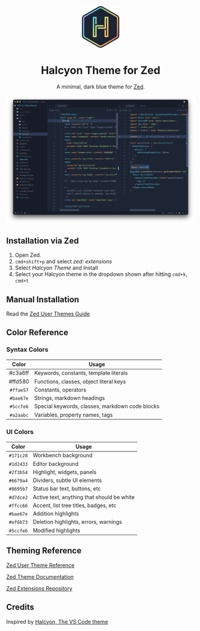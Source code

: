 <p align="center">
  <img alt="Halcyon Logo" src="https://raw.githubusercontent.com/hichemfantar/halcyon-zed/master/assets/images/logo.png" width="100" />
</p>
<h1 align="center">
  Halcyon Theme for Zed
</h1>
<p align="center">
  A minimal, dark blue theme for <a href="https://github.com/zed-industries/zed">Zed</a>.
</p>

![demo](https://raw.githubusercontent.com/hichemfantar/halcyon-zed/master/assets/images/preview.png)

## Installation via Zed

1. Open Zed.
2. `cmd+shift+p` and select _zed: extensions_
3. Select _Halcyon Theme_ and Install
4. Select your Halcyon theme in the dropdown shown after hitting `cmd+k`, `cmd+t`

## Manual Installation

Read the [Zed User Themes Guide](https://zed.dev/docs/themes)

## Color Reference

### Syntax Colors

|                                 Color                                  | Usage                                           |
| :--------------------------------------------------------------------: | ----------------------------------------------- |
| #c3a6ff                                                                | Keywords, constants, template literals          |
| #ffd580                                                                | Functions, classes, object literal keys         |
| `#ffae57`                                                              | Constants, operators                            |
| `#bae67e`                                                              | Strings, markdown headings                      |
| `#5ccfe6`                                                              | Special keywords, classes, markdown code blocks |
| `#a2aabc`                                                              | Variables, property names, tags                 |

### UI Colors

|                                 Color                                  | Usage                                      |
| :--------------------------------------------------------------------: | ------------------------------------------ |
| `#171c28`                                                              | Workbench background                       |
| `#1d2433`                                                              | Editor background                          |
| `#2f3b54`                                                              | Highlight, widgets, panels                 |
| `#6679a4`                                                              | Dividers, subtle UI elements               |
| `#8695b7`                                                              | Status bar text, buttons, etc              |
| `#d7dce2`                                                              | Active text, anything that should be white |
| `#ffcc66`                                                              | Accent, list tree titles, badges, etc      |
| `#bae67e`                                                              | Addition highlights                        |
| `#ef6b73`                                                              | Deletion highlights, errors, warnings      |
| `#5ccfe6`                                                              | Modified highlights                        |

## Theming Reference

[Zed User Theme Reference](https://zed.dev/blog/user-themes-now-in-preview)

[Zed Theme Documentation](https://zed.dev/docs/themes)

[Zed Extensions Repository](https://github.com/zed-industries/extensions)

## Credits

Inspired by [Halcyon, The VS Code theme](https://github.com/bchiang7/halcyon-vscode)
